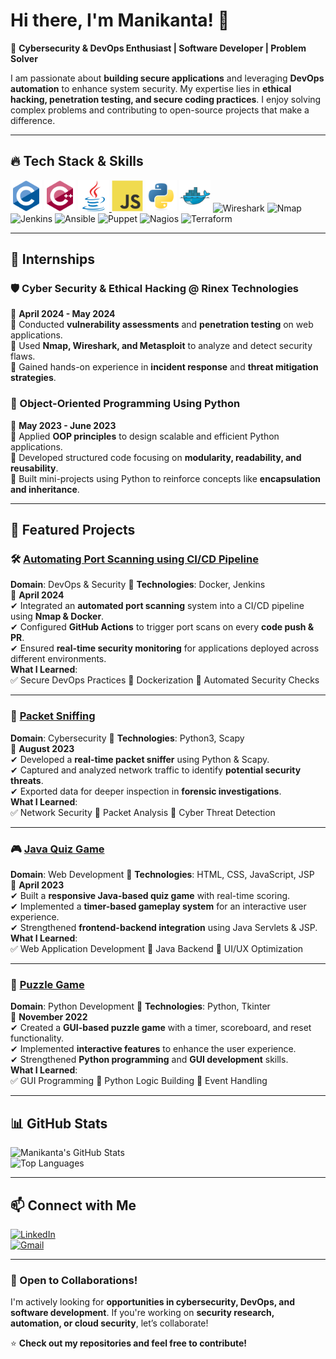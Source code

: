 # Hi there, I'm Manikanta! 👋  

🚀 **Cybersecurity & DevOps Enthusiast | Software Developer | Problem Solver**  

I am passionate about **building secure applications** and leveraging **DevOps automation** to enhance system security. My expertise lies in **ethical hacking, penetration testing, and secure coding practices**. I enjoy solving complex problems and contributing to open-source projects that make a difference.  

---

## 🔥 Tech Stack & Skills  

<p align="left">
  <img src="https://raw.githubusercontent.com/teamedwardforever/Readme-Generator/main/svg/Skills/Languages/c-original.svg" alt="C" width="50" height="50"/>
  <img src="https://raw.githubusercontent.com/teamedwardforever/Readme-Generator/main/svg/Skills/Languages/cplusplus-original.svg" alt="C++" width="50" height="50"/>
  <a href="https://www.java.com/">
    <img src="https://raw.githubusercontent.com/devicons/devicon/master/icons/java/java-original.svg" alt="Java" width="50" height="50"/>
  </a>
  <img src="https://raw.githubusercontent.com/teamedwardforever/Readme-Generator/main/svg/Skills/Languages/javascript-original.svg" alt="JavaScript" width="50" height="50"/>
  <img src="https://raw.githubusercontent.com/teamedwardforever/Readme-Generator/main/svg/Skills/Languages/python-original.svg" alt="Python" width="50" height="50"/>
  <img src="https://raw.githubusercontent.com/devicons/devicon/master/icons/docker/docker-original.svg" alt="Docker" width="50" height="50"/>
  <img src="https://upload.wikimedia.org/wikipedia/commons/e/e1/Wireshark_Logo.svg" alt="Wireshark" width="50" height="50"/>
  <img src="https://upload.wikimedia.org/wikipedia/commons/5/50/Nmap_logo.svg" alt="Nmap" width="50" height="50"/>
  <img src="https://www.jenkins.io/images/logos/jenkins/Jenkins-logo.svg" alt="Jenkins" width="50" height="50"/>
  <img src="https://upload.wikimedia.org/wikipedia/commons/2/24/Ansible_logo.svg" alt="Ansible" width="50" height="50"/>
  <img src="https://upload.wikimedia.org/wikipedia/commons/3/3b/Puppet-logo.svg" alt="Puppet" width="50" height="50"/>
  <img src="https://upload.wikimedia.org/wikipedia/commons/5/5b/Nagios-logo.svg" alt="Nagios" width="50" height="50"/>
  <img src="https://raw.githubusercontent.com/hashicorp/terraform-website/master/content/assets/images/logo-text.svg" alt="Terraform" width="50" height="50"/>
</p>









---

## 💼 Internships  

### 🛡️ Cyber Security & Ethical Hacking @ Rinex Technologies  
📅 **April 2024 - May 2024**  
🔹 Conducted **vulnerability assessments** and **penetration testing** on web applications.  
🔹 Used **Nmap, Wireshark, and Metasploit** to analyze and detect security flaws.  
🔹 Gained hands-on experience in **incident response** and **threat mitigation strategies**.  

### 🐍 Object-Oriented Programming Using Python  
📅 **May 2023 - June 2023**  
🔹 Applied **OOP principles** to design scalable and efficient Python applications.  
🔹 Developed structured code focusing on **modularity, readability, and reusability**.  
🔹 Built mini-projects using Python to reinforce concepts like **encapsulation and inheritance**.  

---

## 🚀 Featured Projects  

### 🛠️ [Automating Port Scanning using CI/CD Pipeline](https://github.com/manikanta9550/ip-and-port-scanner)  
**Domain**: DevOps & Security 🔹 **Technologies**: Docker, Jenkins  
📅 **April 2024**  
✔ Integrated an **automated port scanning** system into a CI/CD pipeline using **Nmap & Docker**.  
✔ Configured **GitHub Actions** to trigger port scans on every **code push & PR**.  
✔ Ensured **real-time security monitoring** for applications deployed across different environments.  
**What I Learned**:  
✅ Secure DevOps Practices 🔹 Dockerization 🔹 Automated Security Checks  

---

### 🎯 [Packet Sniffing](https://github.com/manikanta9550/Packet-Sniffer)  
**Domain**: Cybersecurity 🔹 **Technologies**: Python3, Scapy  
📅 **August 2023**  
✔ Developed a **real-time packet sniffer** using Python & Scapy.  
✔ Captured and analyzed network traffic to identify **potential security threats**.  
✔ Exported data for deeper inspection in **forensic investigations**.  
**What I Learned**:  
✅ Network Security 🔹 Packet Analysis 🔹 Cyber Threat Detection  

---

### 🎮 [Java Quiz Game](https://github.com/manikanta9550/Quiz-Game)  
**Domain**: Web Development 🔹 **Technologies**: HTML, CSS, JavaScript, JSP  
📅 **April 2023**  
✔ Built a **responsive Java-based quiz game** with real-time scoring.  
✔ Implemented a **timer-based gameplay system** for an interactive user experience.  
✔ Strengthened **frontend-backend integration** using Java Servlets & JSP.  
**What I Learned**:  
✅ Web Application Development 🔹 Java Backend 🔹 UI/UX Optimization  

---

### 🧩 [Puzzle Game](https://github.com/manikanta9550/Puzzle-Game)  
**Domain**: Python Development 🔹 **Technologies**: Python, Tkinter  
📅 **November 2022**  
✔ Created a **GUI-based puzzle game** with a timer, scoreboard, and reset functionality.  
✔ Implemented **interactive features** to enhance the user experience.  
✔ Strengthened **Python programming** and **GUI development** skills.  
**What I Learned**:  
✅ GUI Programming 🔹 Python Logic Building 🔹 Event Handling  

---

## 📊 GitHub Stats  

![Manikanta's GitHub Stats](https://github-readme-stats.vercel.app/api?username=manikanta9550&show_icons=true&theme=radical)  
![Top Languages](https://github-readme-stats.vercel.app/api/top-langs/?username=manikanta9550&layout=compact&theme=radical)  

---

## 📫 Connect with Me  

[![LinkedIn](https://img.shields.io/badge/LinkedIn-0A66C2?style=for-the-badge&logo=linkedin&logoColor=white)](https://www.linkedin.com/in/manikantareddy31/)  
[![Gmail](https://img.shields.io/badge/Gmail-D14836?style=for-the-badge&logo=gmail&logoColor=white)](mailto:manikantareddy1090@gmail.com)  

---

### 🚀 Open to Collaborations!  
I'm actively looking for **opportunities in cybersecurity, DevOps, and software development**. If you're working on **security research, automation, or cloud security**, let’s collaborate!  

⭐ **Check out my repositories and feel free to contribute!**  
